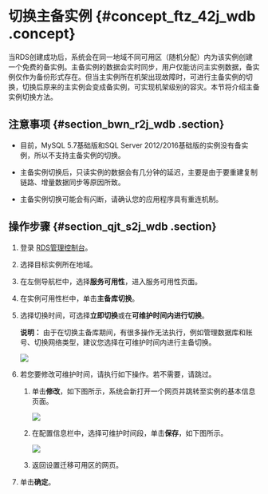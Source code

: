 # 切换主备实例 {#concept_ftz_42j_wdb .concept}

当RDS创建成功后，系统会在同一地域不同可用区（随机分配）内为该实例创建一个免费的备实例。主备实例的数据会实时同步，用户仅能访问主实例数据，备实例仅作为备份形式存在。但当主实例所在机架出现故障时，可进行主备实例的切换，切换后原来的主实例会变成备实例，可实现机架级别的容灾。本节将介绍主备实例切换方法。

## 注意事项 {#section_bwn_r2j_wdb .section}

-   目前，MySQL 5.7基础版和SQL Server 2012/2016基础版的实例没有备实例，所以不支持主备实例的切换。

-   主备实例切换后，只读实例的数据会有几分钟的延迟，主要是由于要重建复制链路、增量数据同步等原因所致。

-   主备实例切换可能会有闪断，请确认您的应用程序具有重连机制。


## 操作步骤 {#section_qjt_s2j_wdb .section}

1.  登录 [RDS管理控制台](https://rds.console.aliyun.com/)。
2.  选择目标实例所在地域。
3.  在左侧导航栏中，选择**服务可用性**，进入服务可用性页面。
4.  在实例可用性栏中，单击**主备库切换**。
5.  选择切换时间，可选择**立即切换**或在**可维护时间内进行切换**。

    **说明：** 由于在切换主备库期间，有很多操作无法执行，例如管理数据库和账号、切换网络类型，建议您选择在可维护时间内进行主备切换。

    ![](http://static-aliyun-doc.oss-cn-hangzhou.aliyuncs.com/assets/img/7885/3021_zh-CN.png)

6.  若您要修改可维护时间，请执行如下操作。若不需要，请跳过。
    1.  单击**修改**，如下图所示，系统会新打开一个网页并跳转至实例的基本信息页面。

        ![](http://static-aliyun-doc.oss-cn-hangzhou.aliyuncs.com/assets/img/7885/3022_zh-CN.png)

    2.  在配置信息栏中，选择可维护时间段，单击**保存**，如下图所示。

        ![](http://static-aliyun-doc.oss-cn-hangzhou.aliyuncs.com/assets/img/7885/3023_zh-CN.png)

    3.  返回设置迁移可用区的网页。
7.  单击**确定**。

